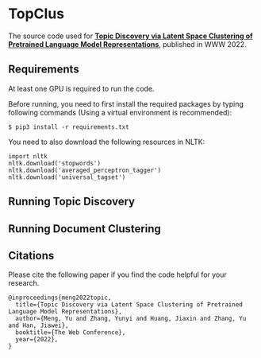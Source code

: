 # TopClus

The source code used for [**Topic Discovery via Latent Space Clustering of Pretrained Language Model Representations**](), published in WWW 2022.

## Requirements

At least one GPU is required to run the code.

Before running, you need to first install the required packages by typing following commands (Using a virtual environment is recommended):

```
$ pip3 install -r requirements.txt
```

You need to also download the following resources in NLTK:
```
import nltk
nltk.download('stopwords')
nltk.download('averaged_perceptron_tagger')
nltk.download('universal_tagset')
```

## Running Topic Discovery


## Running Document Clustering


## Citations

Please cite the following paper if you find the code helpful for your research.
```
@inproceedings{meng2022topic,
  title={Topic Discovery via Latent Space Clustering of Pretrained Language Model Representations},
  author={Meng, Yu and Zhang, Yunyi and Huang, Jiaxin and Zhang, Yu and Han, Jiawei},
  booktitle={The Web Conference},
  year={2022},
}
```
